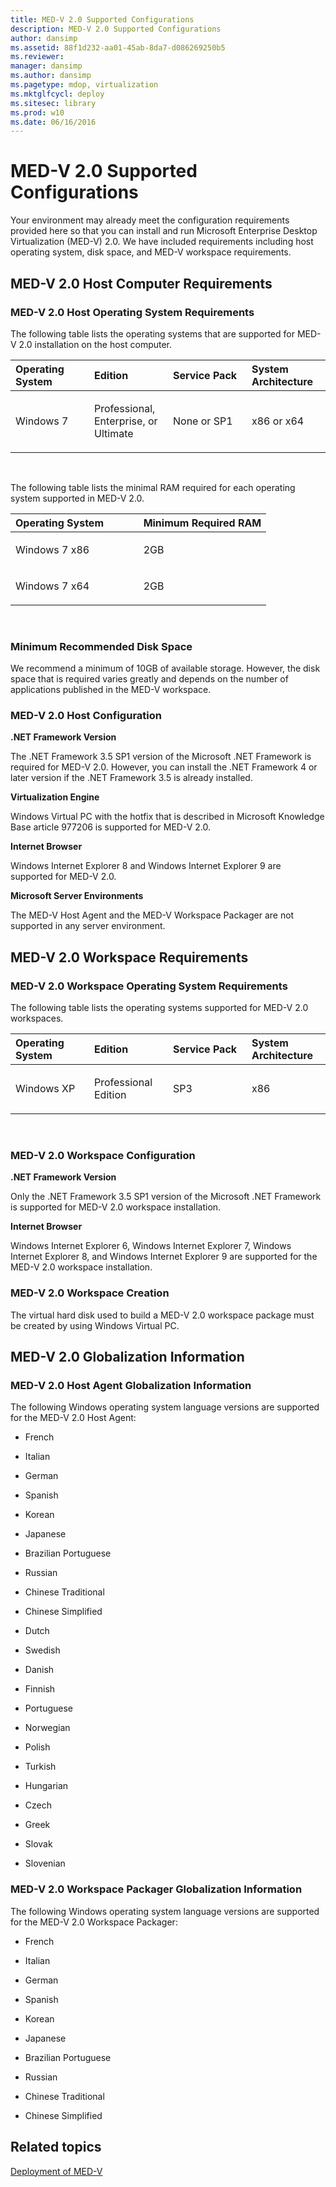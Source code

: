 ```yaml
---
title: MED-V 2.0 Supported Configurations
description: MED-V 2.0 Supported Configurations
author: dansimp
ms.assetid: 88f1d232-aa01-45ab-8da7-d086269250b5
ms.reviewer: 
manager: dansimp
ms.author: dansimp
ms.pagetype: mdop, virtualization
ms.mktglfcycl: deploy
ms.sitesec: library
ms.prod: w10
ms.date: 06/16/2016
---
```



# MED-V 2.0 Supported Configurations


Your environment may already meet the configuration requirements provided here so that you can install and run Microsoft Enterprise Desktop Virtualization (MED-V) 2.0. We have included requirements including host operating system, disk space, and MED-V workspace requirements.

## MED-V 2.0 Host Computer Requirements


### MED-V 2.0 Host Operating System Requirements

The following table lists the operating systems that are supported for MED-V 2.0 installation on the host computer.

<table>
<colgroup>
<col width="25%" />
<col width="25%" />
<col width="25%" />
<col width="25%" />
</colgroup>
<thead>
<tr class="header">
<th align="left">Operating System</th>
<th align="left">Edition</th>
<th align="left">Service Pack</th>
<th align="left">System Architecture</th>
</tr>
</thead>
<tbody>
<tr class="odd">
<td align="left"><p>Windows 7</p></td>
<td align="left"><p>Professional, Enterprise, or Ultimate</p></td>
<td align="left"><p>None or SP1</p></td>
<td align="left"><p>x86 or x64</p></td>
</tr>
</tbody>
</table>

 

The following table lists the minimal RAM required for each operating system supported in MED-V 2.0.

<table>
<colgroup>
<col width="50%" />
<col width="50%" />
</colgroup>
<thead>
<tr class="header">
<th align="left">Operating System</th>
<th align="left">Minimum Required RAM</th>
</tr>
</thead>
<tbody>
<tr class="odd">
<td align="left"><p>Windows 7 x86</p></td>
<td align="left"><p>2GB</p></td>
</tr>
<tr class="even">
<td align="left"><p>Windows 7 x64</p></td>
<td align="left"><p>2GB</p></td>
</tr>
</tbody>
</table>

 

### Minimum Recommended Disk Space

We recommend a minimum of 10GB of available storage. However, the disk space that is required varies greatly and depends on the number of applications published in the MED-V workspace.

### <a href="" id="med-v-2-0-host-configuration-"></a>MED-V 2.0 Host Configuration

**.NET Framework Version**

The .NET Framework 3.5 SP1 version of the Microsoft .NET Framework is required for MED-V 2.0. However, you can install the .NET Framework 4 or later version if the .NET Framework 3.5 is already installed.

**Virtualization Engine**

Windows Virtual PC with the hotfix that is described in Microsoft Knowledge Base article 977206 is supported for MED-V 2.0.

**Internet Browser**

Windows Internet Explorer 8 and Windows Internet Explorer 9 are supported for MED-V 2.0.

**Microsoft Server Environments**

The MED-V Host Agent and the MED-V Workspace Packager are not supported in any server environment.

## MED-V 2.0 Workspace Requirements


### MED-V 2.0 Workspace Operating System Requirements

The following table lists the operating systems supported for MED-V 2.0 workspaces.

<table>
<colgroup>
<col width="25%" />
<col width="25%" />
<col width="25%" />
<col width="25%" />
</colgroup>
<thead>
<tr class="header">
<th align="left">Operating System</th>
<th align="left">Edition</th>
<th align="left">Service Pack</th>
<th align="left">System Architecture</th>
</tr>
</thead>
<tbody>
<tr class="odd">
<td align="left"><p>Windows XP</p></td>
<td align="left"><p>Professional Edition</p></td>
<td align="left"><p>SP3</p></td>
<td align="left"><p>x86</p></td>
</tr>
</tbody>
</table>

 

### <a href="" id="med-v-2-0-workspace-configuration-"></a>MED-V 2.0 Workspace Configuration

**.NET Framework Version**

Only the .NET Framework 3.5 SP1 version of the Microsoft .NET Framework is supported for MED-V 2.0 workspace installation.

**Internet Browser**

Windows Internet Explorer 6, Windows Internet Explorer 7, Windows Internet Explorer 8, and Windows Internet Explorer 9 are supported for the MED-V 2.0 workspace installation.

### MED-V 2.0 Workspace Creation

The virtual hard disk used to build a MED-V 2.0 workspace package must be created by using Windows Virtual PC.

## MED-V 2.0 Globalization Information


### MED-V 2.0 Host Agent Globalization Information

The following Windows operating system language versions are supported for the MED-V 2.0 Host Agent:

-   French

-   Italian

-   German

-   Spanish

-   Korean

-   Japanese

-   Brazilian Portuguese

-   Russian

-   Chinese Traditional

-   Chinese Simplified

-   Dutch

-   Swedish

-   Danish

-   Finnish

-   Portuguese

-   Norwegian

-   Polish

-   Turkish

-   Hungarian

-   Czech

-   Greek

-   Slovak

-   Slovenian

### MED-V 2.0 Workspace Packager Globalization Information

The following Windows operating system language versions are supported for the MED-V 2.0 Workspace Packager:

-   French

-   Italian

-   German

-   Spanish

-   Korean

-   Japanese

-   Brazilian Portuguese

-   Russian

-   Chinese Traditional

-   Chinese Simplified

## Related topics


[Deployment of MED-V](deployment-of-med-v.md)

 

 





